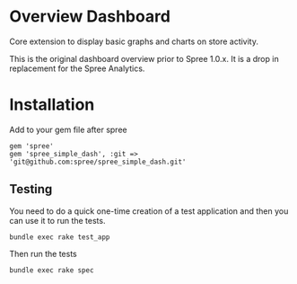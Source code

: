 Overview Dashboard
==================

Core extension to display basic graphs and charts on store activity.

This is the original dashboard overview prior to Spree 1.0.x. It is a drop in replacement for the Spree Analytics.

Installation
==================

Add to your gem file after spree

    gem 'spree'
    gem 'spree_simple_dash', :git => 'git@github.com:spree/spree_simple_dash.git'

Testing
-------

You need to do a quick one-time creation of a test application and then you can use it to run the tests.

    bundle exec rake test_app

Then run the tests

    bundle exec rake spec
